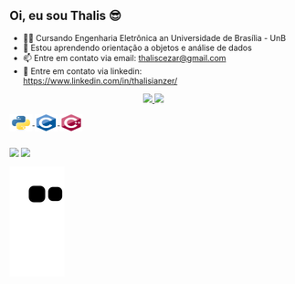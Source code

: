 ## Oi, eu sou Thalis 😎


- 👨‍🎓 Cursando Engenharia Eletrônica an Universidade de Brasília - UnB
- 🌱 Estou aprendendo orientação a objetos e análise de dados
- 📫 Entre em contato via email: thaliscezar@gmail.com
- 💼 Entre em contato via linkedin: https://www.linkedin.com/in/thalisianzer/

<div align="center">
  <a href="https://github.com/Th4lisc">
  <img height="160em" src="https://github-readme-stats.vercel.app/api?username=Th4lisc&show_icons=true&theme=dark&include_all_commits=true&count_private=true"/>
  <img height="120em" src="https://github-readme-stats.vercel.app/api/top-langs/?username=Th4lisc&layout=compact&langs_count=7&theme=dark"/>
</div>
  
<div style="display: inline_block"><br>
  <img align="center" alt="Th4lisc-Python" height="30" width="40" src="https://raw.githubusercontent.com/devicons/devicon/master/icons/python/python-original.svg">
  <img align="center" alt="Th4lisc-C" height="30" width="40" src="https://raw.githubusercontent.com/devicons/devicon/master/icons/c/c-original.svg">
  <img align="center" alt="Th4lisc-Cplusplus" height="30" width="40" src="https://raw.githubusercontent.com/devicons/devicon/master/icons/cplusplus/cplusplus-original.svg">
</div>
  
 ##
 
<div> 
  <a href = "mailto:thaliscezar@gmail.com"><img src="https://img.shields.io/badge/-Gmail-%23333?style=for-the-badge&logo=gmail&logoColor=white" target="_blank"></a>
  <a href="https://www.linkedin.com/in/thalisianzer" target="_blank"><img src="https://img.shields.io/badge/-LinkedIn-%230077B5?style=for-the-badge&logo=linkedin&logoColor=white" target="_blank"></a> 
</div>
  
  ![Snake animation](https://github.com/Th4lisc/Th4lisc/blob/output/github-contribution-grid-snake.svg)
